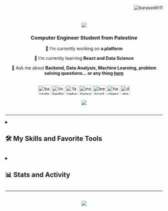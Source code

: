 <p align="right"> <img src="https://komarev.com/ghpvc/?username=barasedih11&label=Profile%20views&color=0e75b6&style=flat" alt="barasedih11" /> </p>

<h1 align="center">
    <img src="https://readme-typing-svg.herokuapp.com/?font=Righteous&size=35&center=true&vCenter=true&width=500&height=70&duration=4000&lines=Hi+There!+👋;+I'm+Bara+Al-Sedih!;" />
</h1>

<h3 align="center">Computer Engineer Student from Palestine  </h3>

<div align="center">
 
 🔭 I’m currently working on **a platform**
 
 🌱 I’m currently learning **React and Data Science**

💬 Ask me about **Backend, Data Analysis, Machine Learning, problem solving questions... or any thing [here](https://github.com/BaraSedih11/BaraSedih11/issues)**

 </div>
<br>


 <div align="center">
    <a href="https://twitter.com/baraalsedih02" target="blank"><img align="center" src="https://raw.githubusercontent.com/rahuldkjain/github-profile-readme-generator/master/src/images/icons/Social/twitter.svg" alt="baraalsedih02" height="30" width="40" /></a>
    <a href="https://www.linkedin.com/in/bara-alsedih" target="blank"><img align="center" src="https://raw.githubusercontent.com/rahuldkjain/github-profile-readme-generator/master/src/images/icons/Social/linked-in-alt.svg" alt="linkedin" height="30" width="40" /></a>
    <a href="https://www.facebook.com/bara.sedih.77/" target="blank"><img align="center" src="https://raw.githubusercontent.com/rahuldkjain/github-profile-readme-generator/master/src/images/icons/Social/facebook.svg" alt="facebook" height="30" width="40" /></a>
    <a href="https://www.instagram.com/bara_i_sedih/" target="blank"><img align="center" src="https://raw.githubusercontent.com/rahuldkjain/github-profile-readme-generator/master/src/images/icons/Social/instagram.svg" alt="instagram" height="30" width="40" /></a>
    <a href="https://leetcode.com/baraalsedih/" target="blank"><img align="center" src="https://raw.githubusercontent.com/rahuldkjain/github-profile-readme-generator/master/src/images/icons/Social/leet-code.svg" alt="leetcode" height="30" width="40" /></a>
     <a href="https://www.hackerrank.com/profile/s12010060" target="blank"><img align="center" src="https://raw.githubusercontent.com/rahuldkjain/github-profile-readme-generator/master/src/images/icons/Social/hackerrank.svg" alt="hackerrank" height="30" width="40" /></a>
    <a href="https://www.datacamp.com/portfolio/baraalsedih" target="blank"><img align="center" width=30px src="https://github.com/BaraSedih11/BaraSedih11/assets/98843912/de9273c2-bd45-451a-9874-911979cd2894" alt="datacamp" height="30" width="40" /></a>
     
</div>

<br>

<div align="center"> 
  <a href="mailto:baraalsedih@gmail.com">
    <img src="https://img.shields.io/badge/Gmail-333333?style=for-the-badge&logo=gmail&logoColor=red" />
  </a>
    <br><br>
</div>
<hr/>

<details>
  <summary><h2>🛠️ My Skills and Favorite Tools</h2></summary>
<br>
 
  <h3>👨‍💻 Programming Languages and Web Development</h3>

<div>
      <a href="https://github.com/search?q=user%3ABaraSedih11+language%3Bash"><img alt="Bash" src="https://img.shields.io/badge/Bash-121011.svg?logo=gnu-bash&logoColor=white"></a>
      <a href="https://github.com/search?q=user%3ABaraSedih11+language%3Amarkdown"><img alt="Markdown" src="https://img.shields.io/badge/Markdown-000000.svg?logo=markdown&logoColor=white"></a>
      <a href="https://github.com/search?q=user%3ABaraSedih11+language%3Ac"><img alt="C" src="https://custom-icon-badges.demolab.com/badge/C-03599C.svg?logo=c-in-hexagon&logoColor=white"></a>
      <a href="https://github.com/search?q=user%3ABaraSedih11+language%3Acpp"><img alt="C++" src="https://custom-icon-badges.demolab.com/badge/C++-9C033A.svg?logo=cpp2&logoColor=white"></a>
      <a href="https://github.com/search?q=user%3ABaraSedih11+language%3Ajava"><img alt="Java" src="https://custom-icon-badges.demolab.com/badge/Java-20232a.svg?logo=java&logoColor=white"></a>
      <a href="https://github.com/search?q=user%3ABaraSedih11+language%3Ahtml"><img alt="HTML" src="https://img.shields.io/badge/HTML-E34F26.svg?logo=html5&logoColor=white"></a>
      <a href="https://github.com/search?q=user%3ABaraSedih11+language%3Acss"><img alt="CSS" src="https://img.shields.io/badge/CSS-1572B6.svg?logo=css3&logoColor=white"></a>
      <a href="https://github.com/search?q=user%3ABaraSedih11+language%3Aphp"><img alt="PHP" src="https://img.shields.io/badge/PHP-777BB4.svg?logo=php&logoColor=white"></a>
      <a href="https://github.com/search?q=user%3ABaraSedih11+language%3Ajavascript"><img alt="JavaScript" src="https://img.shields.io/badge/JavaScript-F7DF1E.svg?logo=javascript&logoColor=black"></a>
      <a href="https://github.com/search?q=user%3ABaraSedih11+language%3Atypescript"><img alt="TypeScript" src="https://img.shields.io/badge/TypeScript-3178C6.svg?logo=typescript&logoColor=white"></a>
      <a href="https://github.com/search?q=user%3ABaraSedih11+language%3Ajavascript"><img alt="Node.js" src="https://img.shields.io/badge/Node.js-43853D.svg?logo=node.js&logoColor=white"></a>
      <a href="https://github.com/search?q=user%3ABaraSedih11+language%3Aexpressjs"><img alt="Express.js" src="https://img.shields.io/badge/Express.js-000000.svg?logo=express&logoColor=white"></a>
      <a href="https://github.com/search?q=user%3ABaraSedih11+language%3Anestjs"><img alt="NestJS" src="https://img.shields.io/badge/NestJS-E0234E.svg?logo=nestjs&logoColor=white"></a>

  </div>

<h3>🐍 Python Development and Data Science</h3>

<div>
    <a href="https://github.com/search?q=user%3ABaraSedih11+language%3Apython"><img alt="Python" src="https://img.shields.io/badge/Python-14354C.svg?logo=python&logoColor=white"></a>
    <a href="https://github.com/search?q=user%3ABaraSedih11+language%3Asql"><img alt="SQL" src="https://custom-icon-badges.demolab.com/badge/SQL-025E8C.svg?logo=database&logoColor=white"></a>
    <a href="#"><img alt="NumPy" src="https://img.shields.io/badge/Numpy-013243.svg?logo=numpy&logoColor=white"></a>
    <a href="#"><img alt="Pandas" src="https://img.shields.io/badge/Pandas-150458.svg?logo=pandas&logoColor=white"></a>
    <a href="#"><img alt="Flask" src="https://img.shields.io/badge/Flask-000000.svg?logo=flask&logoColor=white"></a>
    <a href="#"><img alt="OpenCV" src="https://img.shields.io/badge/OpenCV-5C3EE8.svg?logo=opencv&logoColor=white"></a>
    <a href="#"><img alt="SKLearn" src="https://img.shields.io/badge/SKLearn-F7931E.svg?logo=scikit-learn&logoColor=white"></a>
    <a href="https://github.com/search?q=user%3ABaraSedih11+language%3Atensorflow"><img alt="TensorFlow" src="https://img.shields.io/badge/TensorFlow-FF6F00.svg?logo=tensorflow&logoColor=white"></a>
    <a href="#"><img alt="Pytest" src="https://img.shields.io/badge/Pytest-0A9EDC.svg?logo=pytest&logoColor=white"></a>
    <a href="https://github.com/search?q=user%3ABaraSedih11+selenium"><img alt="Selenium" src="https://custom-icon-badges.demolab.com/badge/Selenium-43B02A.svg?logo=selenium&logoColor=white"></a>
    <a href="#"><img alt="Anaconda" src="https://img.shields.io/badge/Anaconda-44A833.svg?logo=anaconda&logoColor=white"></a>
    <a href="#"><img alt="Excel" src="https://img.shields.io/badge/Excel-34A853.svg?logo=google%20sheets&logoColor=white"></a>
    <a href="#"><img alt="Power BI" src="https://img.shields.io/badge/Power%20BI-F2C811.svg?logo=power%20bi&logoColor=white"></a>
  </div>

  <h3>🗄️ Databases and Cloud Hosting</h3>
    <p>
<!--         <a href="#"><img alt="GitHub Pages" src="https://img.shields.io/badge/GitHub%20Pages-327FC7.svg?logo=github&logoColor=white"></a> -->
        <a href="#"><img alt="MongoDB" src="https://img.shields.io/badge/MongoDB-4ea94b.svg?logo=mongodb&logoColor=white"></a>
        <a href="#"><img alt="MySQL" src="https://img.shields.io/badge/MySQL-4479A1.svg?logo=mysql&logoColor=white"></a>
        <a href="#"><img alt="Oracle" src="https://img.shields.io/badge/Oracle-F80000.svg?logo=oracle&logoColor=white"></a>
<!--         <a href="#"><img alt="PostgreSQL" src="https://img.shields.io/badge/PostgreSQL-336791.svg?logo=postgresql&logoColor=white"></a> -->
        <a href="#"><img alt="SQLite" src="https://img.shields.io/badge/SQLite-003B57.svg?logo=sqlite&logoColor=white"></a>
<!--         <a href="#"><img alt="Vercel" src="https://img.shields.io/badge/Vercel-000000.svg?logo=vercel&logoColor=white"></a> -->
        <a href="#"><img alt="Docker" src="https://img.shields.io/badge/Docker-2496ED.svg?logo=docker&logoColor=white"></a>
    </p>

  <h3>💻 Hardware</h3>

<div>
      <a href="https://github.com/search?q=user%3ABaraSedih11+language%3Aassembly"><img alt="8086 Assembly & MIPS" src="https://custom-icon-badges.demolab.com/badge/Assembly-525252.svg?logo=asm-hex&logoColor=white"></a>
      <a href="https://github.com/search?q=user%3ABaraSedih11+language%3AMIPS"><img alt="MIPS" src="https://custom-icon-badges.demolab.com/badge/MIPS-FFA500.svg?logo=mips&logoColor=white"></a>
      <a href="https://github.com/search?q=user%3ABaraSedih11+language%3AVHDL"><img alt="VHDL" src="https://custom-icon-badges.demolab.com/badge/VHDL-FF69B4.svg?logo=hdl&logoColor=white"></a>
      <a href="https://github.com/search?q=user%3ABaraSedih11+language%3AVerilog"><img alt="Verilog" src="https://custom-icon-badges.demolab.com/badge/Verilog-008080.svg?logo=hdl&logoColor=white"></a>
      <a href="#"><img alt="Arduino" src="https://img.shields.io/badge/Arduino-00979D.svg?logo=Arduino&logoColor=white"></a>
      <a href="https://github.com/search?q=user%3ABaraSedih11+language%3Araspberrypi"><img alt="Raspberry Pi" src="https://img.shields.io/badge/Raspberry_Pi-A22846.svg?logo=raspberrypi&logoColor=white"></a>
  </div>

  <h3>🛠️ Software and Tools</h3>

  <p>
    <a href="#"><img alt="Ubuntu Linux" src="https://img.shields.io/badge/Ubuntu%20Linux-1793D1.svg?logo=ubuntu&logoColor=white"></a>
    <a href="#"><img alt="Brave" src="https://img.shields.io/badge/-Brave-FB542B?logo=brave&logoColor=white"></a>
    <a href="#"><img alt="Git" src="https://img.shields.io/badge/Git-F05033.svg?logo=git&logoColor=white"></a>
    <a href="#"><img alt="Discord" src="https://img.shields.io/badge/-Discord-5865F2.svg?logo=discord&logoColor=white"></a>
    <a href="#"><img alt="Visual Studio Code" src="https://img.shields.io/badge/Visual%20Studio%20Code-0078d7.svg?logo=visual-studio-code&logoColor=white"></a>
    <a href="#"><img alt="Jupyter" src="https://img.shields.io/badge/Jupyter-F37626.svg?logo=Jupyter&logoColor=white"></a>
    <a href="#"><img alt="Postman" src="https://img.shields.io/badge/Postman-FF6C37?logo=postman&logoColor=white"></a>
    <a href="#"><img alt="GitHub Desktop" src="https://img.shields.io/badge/GitHub%20Desktop-8034A9.svg?logo=github&logoColor=white"></a>
    <a href="#"><img alt="GitKraken" src="https://img.shields.io/badge/GitKraken-179287.svg?logo=gitkraken&logoColor=white"></a>
    <a href="#"><img alt="Stack Overflow" src="https://img.shields.io/badge/-Stack%20Overflow-FE7A16?logo=stack-overflow&logoColor=white"></a>
    <a href="#"><img alt="ChatGPT" src="https://img.shields.io/badge/ChatGPT-29B6F6.svg?logo=openai&logoColor=white"></a>
    <a href="#"><img alt="uTorrent" src="https://img.shields.io/badge/uTorrent-00853F.svg?logo=utorrent&logoColor=white"></a>
    <a href="#"><img alt="OBS Studio" src="https://img.shields.io/badge/-OBS-302E31?logo=obs-studio&logoColor=white"></a>
</p>

</details>


<br>

<details>
    <summary><h2>📊 Stats and Activity</h2></summary>
    <div align="center">
        <!-- GitHub Stats -->
        <img width="390" src="https://github-readme-stats-private-theta.vercel.app/api?username=BaraSedih11&count_private=true&show_icons=true&theme=react&rank_icon=github&border_radius=10" alt="readme stats" />
        <br>
        <!-- GitHub Streak -->
        <img src="https://streak-stats.demolab.com?user=BaraSedih11&theme=react&hide_border=true&count_private=true&card_width=500" alt="GitHub Streak" />
        <br>
        <!-- Top Languages -->
        <img width=390 src="http://github-profile-summary-cards.vercel.app/api/cards/repos-per-language?username=barasedih11&theme=nord_dark&exclude=html,css,pug,Gherkin,Jupyter%20Notebook" alt="barasedih11" />
        <br>
        <!-- Roadmap Badge -->
        <img src="http://github-profile-summary-cards.vercel.app/api/cards/profile-details?username=barasedih11&theme=nord_dark" alt="BaraSedih's GitHub Activity dashboard" />
        <br />
        <!-- GitHub Activity Graph -->
        <img src="https://github-readme-activity-graph.vercel.app/graph?username=BaraSedih11&theme=react" alt="BaraSedih's GitHub Activity Graph">
        <br /><br />
    </div>
</details>

<hr/>
<br />
<div align="center">
    <img src="https://github-profile-trophy.vercel.app/?username=barasedih11&theme=onedark&column=7&margin-w=15&margin-h=15" />
</div>



